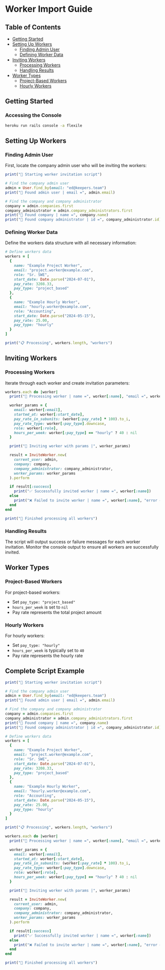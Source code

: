 # Worker Import Guide

## Table of Contents

- [Getting Started](#getting-started)
- [Setting Up Workers](#setting-up-workers)
  - [Finding Admin User](#finding-admin-user)
  - [Defining Worker Data](#defining-worker-data)
- [Inviting Workers](#inviting-workers)
  - [Processing Workers](#processing-workers)
  - [Handling Results](#handling-results)
- [Worker Types](#worker-types)
  - [Project-Based Workers](#project-based-workers)
  - [Hourly Workers](#hourly-workers)

## Getting Started

### Accessing the Console

```bash
heroku run rails console -a flexile
```

## Setting Up Workers

### Finding Admin User

First, locate the company admin user who will be inviting the workers:

```ruby
print("👋 Starting worker invitation script")

# Find the company admin user
admin = User.find_by(email: "ed@keepers.team")
print("👤 Found admin user | email =", admin.email)

# Find the company and company administrator
company = admin.companies.first
company_administrator = admin.company_administrators.first
print("🏢 Found company | name =", company.name)
print("👔 Found company administrator | id =", company_administrator.id)
```

### Defining Worker Data

Define the workers data structure with all necessary information:

```ruby
# Define workers data
workers = [
  {
    name: "Example Project Worker",
    email: "project.worker@example.com",
    role: "Sr. SWE",
    start_date: Date.parse("2024-07-01"),
    pay_rate: 3208.33,
    pay_type: "project_based"
  },
  {
    name: "Example Hourly Worker",
    email: "hourly.worker@example.com",
    role: "Accounting",
    start_date: Date.parse("2024-05-15"),
    pay_rate: 25.00,
    pay_type: "hourly"
  }
]

print("📋 Processing", workers.length, "workers")
```

## Inviting Workers

### Processing Workers

Iterate through each worker and create invitation parameters:

```ruby
workers.each do |worker|
  print("👤 Processing worker | name =", worker[:name], "email =", worker[:email])

  worker_params = {
    email: worker[:email],
    started_at: worker[:start_date],
    pay_rate_in_subunits: (worker[:pay_rate] * 100).to_i,
    pay_rate_type: worker[:pay_type].downcase,
    role: worker[:role],
    hours_per_week: worker[:pay_type] == "hourly" ? 40 : nil
  }

  print("📝 Inviting worker with params |", worker_params)

  result = InviteWorker.new(
    current_user: admin,
    company: company,
    company_administrator: company_administrator,
    worker_params: worker_params
  ).perform

  if result[:success]
    print("✅ Successfully invited worker | name =", worker[:name])
  else
    print("❌ Failed to invite worker | name =", worker[:name], "error =", result[:error_message])
  end
end

print("🎉 Finished processing all workers")
```

### Handling Results

The script will output success or failure messages for each worker invitation. Monitor the console output to ensure all workers are successfully invited.

## Worker Types

### Project-Based Workers

For project-based workers:
- Set `pay_type: "project_based"`
- `hours_per_week` is set to `nil`
- Pay rate represents the total project amount

### Hourly Workers

For hourly workers:
- Set `pay_type: "hourly"`
- `hours_per_week` is typically set to `40`
- Pay rate represents the hourly rate

## Complete Script Example

```ruby
print("👋 Starting worker invitation script")

# Find the company admin user
admin = User.find_by(email: "ed@keepers.team")
print("👤 Found admin user | email =", admin.email)

# Find the company and company administrator
company = admin.companies.first
company_administrator = admin.company_administrators.first
print("🏢 Found company | name =", company.name)
print("👔 Found company administrator | id =", company_administrator.id)

# Define workers data
workers = [
  {
    name: "Example Project Worker",
    email: "project.worker@example.com",
    role: "Sr. SWE",
    start_date: Date.parse("2024-07-01"),
    pay_rate: 3208.33,
    pay_type: "project_based"
  },
  {
    name: "Example Hourly Worker",
    email: "hourly.worker@example.com",
    role: "Accounting",
    start_date: Date.parse("2024-05-15"),
    pay_rate: 25.00,
    pay_type: "hourly"
  }
]

print("📋 Processing", workers.length, "workers")

workers.each do |worker|
  print("👤 Processing worker | name =", worker[:name], "email =", worker[:email])

  worker_params = {
    email: worker[:email],
    started_at: worker[:start_date],
    pay_rate_in_subunits: (worker[:pay_rate] * 100).to_i,
    pay_rate_type: worker[:pay_type].downcase,
    role: worker[:role],
    hours_per_week: worker[:pay_type] == "hourly" ? 40 : nil
  }

  print("📝 Inviting worker with params |", worker_params)

  result = InviteWorker.new(
    current_user: admin,
    company: company,
    company_administrator: company_administrator,
    worker_params: worker_params
  ).perform

  if result[:success]
    print("✅ Successfully invited worker | name =", worker[:name])
  else
    print("❌ Failed to invite worker | name =", worker[:name], "error =", result[:error_message])
  end
end

print("🎉 Finished processing all workers")
```
